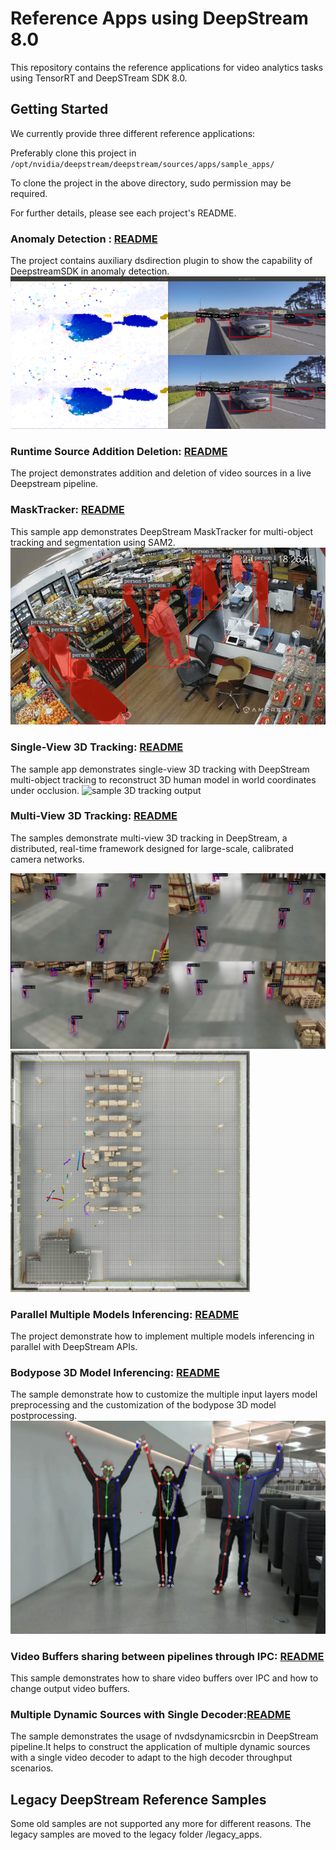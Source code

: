 # Reference Apps using DeepStream 8.0

This repository contains the reference applications for video analytics tasks using TensorRT and DeepSTream SDK 8.0.

## Getting Started ##
We currently provide three different reference applications:

Preferably clone this project in
`/opt/nvidia/deepstream/deepstream/sources/apps/sample_apps/`

To clone the project in the above directory, sudo permission may be required.

For further details, please see each project's README.

### Anomaly Detection : [README](anomaly/README.md) ###
  The project contains auxiliary dsdirection plugin to show the capability of DeepstreamSDK in anomaly detection.
  ![sample anomaly output](anomaly/.opticalflow.png)
### Runtime Source Addition Deletion: [README](runtime_source_add_delete/README.md) ###
  The project demonstrates addition and deletion of video sources in a live Deepstream pipeline.
### MaskTracker: [README](deepstream-masktracker/README.md) ###
  This sample app demonstrates DeepStream MaskTracker for multi-object tracking and segmentation using SAM2.
  ![sample MaskTracker output](deepstream-masktracker/figures/.retail_osd.gif)
### Single-View 3D Tracking: [README](deepstream-tracker-3d/README.md) ###
  The sample app demonstrates single-view 3D tracking with DeepStream multi-object tracking to reconstruct 3D human model in world coordinates under occlusion.
  ![sample 3D tracking output](deepstream-tracker-3d/figures/.retail_viz.png)
### Multi-View 3D Tracking: [README](deepstream-tracker-3d-multi-view) ###
  The samples demonstrate multi-view 3D tracking in DeepStream, a distributed, real-time framework designed for large-scale, calibrated camera networks.

  <img src="deepstream-tracker-3d-multi-view/figures/4cam_osd.png" alt="sample mulit-view 3D tracking output" width="684"> <img src="deepstream-tracker-3d-multi-view/figures/4cam_bev_fused.png" alt="sample BEV output from multi-view 3D tracking" width="383">
### Parallel Multiple Models Inferencing: [README](deepstream_parallel_inference_app/README.md) ###
  The project demonstrate how to implement multiple models inferencing in parallel with DeepStream APIs.
### Bodypose 3D Model Inferencing: [README](deepstream-bodypose-3d/README.md) ###
  The sample demonstrate how to customize the multiple input layers model preprocessing and the customization of the bodypose 3D model postprocessing.
  ![Bodypose 3D sample output](deepstream-bodypose-3d/sources/.screenshot.png)
### Video Buffers sharing between pipelines through IPC: [README](deepstream-ipc-test-sr/README.md) ###
  This sample demonstrates how to share video buffers over IPC and how to change output video buffers.
### Multiple Dynamic Sources with Single Decoder:[README](deepstream-dynamicsrcbin-test/README) ###
 The sample demonstrates the usage of nvdsdynamicsrcbin in DeepStream pipeline.It helps to construct the application of multiple dynamic sources with a single video decoder to adapt to the high decoder throughput scenarios.

## Legacy DeepStream Reference Samples
Some old samples are not supported any more for different reasons. The legacy samples are moved to the legacy folder /legacy_apps.
